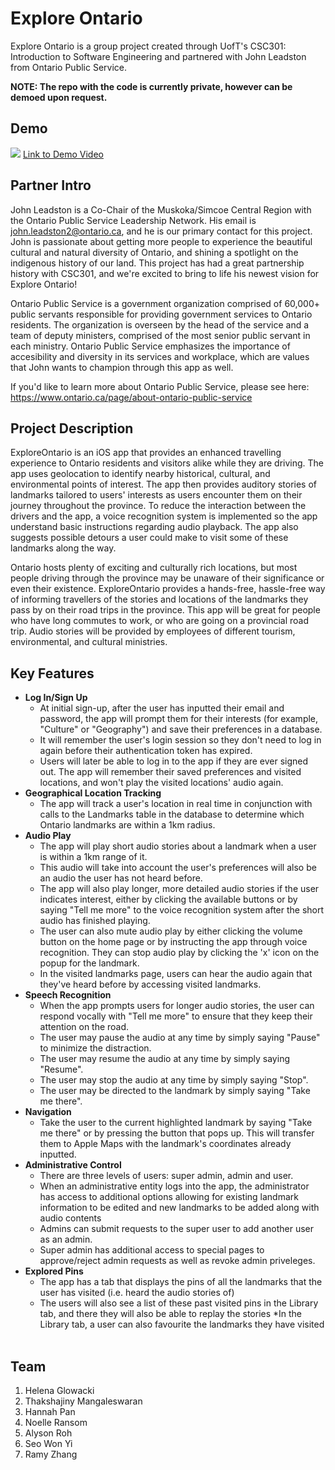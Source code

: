# Explore Ontario 
Explore Ontario is a group project created through UofT's CSC301: Introduction to Software Engineering and partnered with John Leadston from Ontario Public Service.

**NOTE: The repo with the code is currently private, however can be demoed upon request.**

## Demo
[<img src="https://github.com/helenaglow/Ontario-Public-Service-Explore-Ontario-Demo/assets/113125436/427e0530-cb69-4518-83f1-21b1fdabb56d">](https://youtu.be/9D7S-SC50J8)
[Link to Demo Video](https://youtu.be/9D7S-SC50J8)

## Partner Intro
John Leadston is a Co-Chair of the Muskoka/Simcoe Central Region with the Ontario Public Service Leadership Network. His email is john.leadston2@ontario.ca, and he is our primary contact for this project. John is passionate about getting more people to experience the beautiful cultural and natural diversity of Ontario, and shining a spotlight on the indigenous history of our land. This project has had a great partnership history with CSC301, and we're excited to bring to life his newest vision for Explore Ontario!

Ontario Public Service is a government organization comprised of 60,000+ public servants responsible for providing government services to Ontario residents. The organization is overseen by the head of the service and a team of deputy ministers, comprised of the most senior public servant in each ministry. Ontario Public Service emphasizes the importance of accesibility and diversity in its services and workplace, which are values that John wants to champion through this app as well.

If you'd like to learn more about Ontario Public Service, please see here: https://www.ontario.ca/page/about-ontario-public-service

## Project Description
ExploreOntario is an iOS app that provides an enhanced travelling experience to Ontario residents and visitors alike while they are driving. The app uses geolocation to identify nearby historical, cultural, and environmental points of interest. The app then provides auditory stories of landmarks tailored to users' interests as users encounter them on their journey throughout the province. To reduce the interaction between the drivers and the app, a voice recognition system is implemented so the app understand basic instructions regarding audio playback. The app also suggests possible detours a user could make to visit some of these landmarks along the way.

Ontario hosts plenty of exciting and culturally rich locations, but most people driving through the province may be unaware of their significance or even their existence. ExploreOntario provides a hands-free, hassle-free way of informing travellers of the stories and locations of the landmarks they pass by on their road trips in the province. This app will be great for people who have long commutes to work, or who are going on a provincial road trip. Audio stories will be provided by employees of different tourism, environmental, and cultural ministries.
​

## Key Features
 * **Log In/Sign Up**
     * At initial sign-up, after the user has inputted their email and password, the app will prompt them for their interests (for example, "Culture" or "Geography") and save their preferences in a database.
     * It will remember the user's login session so they don't need to log in again before their authentication token has expired.
     * Users will later be able to log in to the app if they are ever signed out. The app will remember their saved preferences and visited locations, and won't play the visited locations' audio again.
 * **Geographical Location Tracking**
     * The app will track a user's location in real time in conjunction with calls to the Landmarks table in the database to determine which Ontario landmarks are within a 1km radius.
 * **Audio Play**
     * The app will play short audio stories about a landmark when a user is within a 1km range of it.
     * This audio will take into account the user's preferences will also be an audio the user has not heard before.
     * The app will also play longer, more detailed audio stories if the user indicates interest, either by clicking the available buttons or by saying "Tell me more" to the voice recognition system after the short audio has finished playing.
     * The user can also mute audio play by either clicking the volume button on the home page or by instructing the app through voice recognition. They can stop audio play by clicking the 'x' icon on the popup for the landmark.
     * In the visited landmarks page, users can hear the audio again that they've heard before by accessing visited landmarks.
 * **Speech Recognition**
     * When the app prompts users for longer audio stories, the user can respond vocally with "Tell me more" to ensure that they keep their attention on the road.
     * The user may pause the audio at any time by simply saying "Pause" to minimize the distraction.
     * The user may resume the audio at any time by simply saying "Resume".
     * The user may stop the audio at any time by simply saying "Stop".
     * The user may be directed to the landmark by simply saying "Take me there". 
 * **Navigation**
     * Take the user to the current highlighted landmark by saying "Take me there" or by pressing the button that pops up. This will transfer them to Apple Maps with the landmark's coordinates already inputted.
 * **Administrative Control**
     * There are three levels of users: super admin, admin and user.
     * When an administrative entity logs into the app, the administrator has access to additional options allowing for existing landmark information to be edited and new landmarks to be added along with audio contents
     * Admins can submit requests to the super user to add another user as an admin.
     * Super admin has additional access to special pages to approve/reject admin requests as well as revoke admin priveleges.
 * **Explored Pins**
     * The app has a tab that displays the pins of all the landmarks that the user has visited (i.e. heard the audio stories of)
     * The users will also see a list of these past visited pins in the Library tab, and there they will also be able to replay the stories
     *In the Library tab, a user can also favourite the landmarks they have visited
​
## Team 
  1. Helena Glowacki	
  2. Thakshajiny Mangaleswaran	
  3. Hannah Pan
  4. Noelle Ransom
  5. Alyson Roh
  6. Seo Won Yi
  7. Ramy Zhang 
